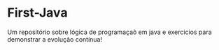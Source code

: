 # First-Java
Um repositório sobre lógica de programaçaõ em java e exercicios para demonstrar a evolução contínua!
